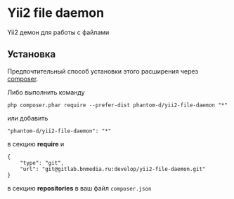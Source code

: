 Yii2 file daemon 
=================
Yii2 демон для работы с файлами

Установка
------------

Предпочтительный способ установки этого расширения через [composer](http://getcomposer.org/download/).

Либо выполнить команду

```
php composer.phar require --prefer-dist phantom-d/yii2-file-daemon "*"
```

или добавить

```
"phantom-d/yii2-file-daemon": "*"
```

в секцию **require** и

```
{
    "type": "git",
    "url": "git@gitlab.bnmedia.ru:develop/yii2-file-daemon.git"
}
```

в секцию **repositories** в ваш файл `composer.json`